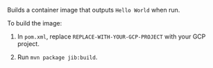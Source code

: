 Builds a container image that outputs `Hello World` when run.

To build the image:

1. In `pom.xml`, replace `REPLACE-WITH-YOUR-GCP-PROJECT` with your GCP project.

1. Run `mvn package jib:build`.
